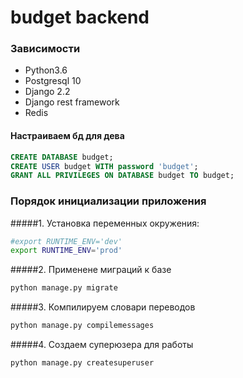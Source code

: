 # budget backend

### Зависимости

- Python3.6
- Postgresql 10
- Django 2.2
- Django rest framework
- Redis

#### Настраиваем бд для дева

```sql
CREATE DATABASE budget;
CREATE USER budget WITH password 'budget';
GRANT ALL PRIVILEGES ON DATABASE budget TO budget;
```

### Порядок инициализации приложения

#####1. Установка переменных окружения:

```bash
#export RUNTIME_ENV='dev'
export RUNTIME_ENV='prod'
```

#####2. Применене миграций к базе

```bash
python manage.py migrate
```


#####3. Компилируем словари переводов
```bash
python manage.py compilemessages
```

#####4. Создаем суперюзера для работы

```bash
python manage.py createsuperuser
```


